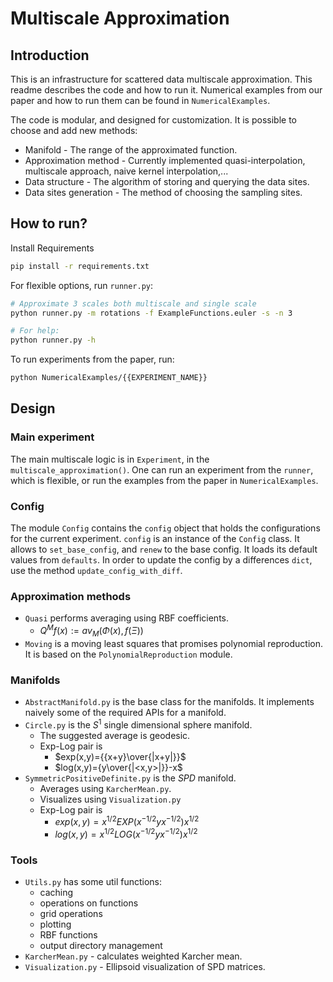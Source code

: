 # Multiscale Approximation
## Introduction
This is an infrastructure for scattered data multiscale approximation.
This readme describes the code and how to run it. 
Numerical examples from our paper and how to run them can be found in `NumericalExamples`.

The code is modular, and designed for customization. It is possible to choose and add new methods:
- Manifold - The range of the approximated function.
- Approximation method - Currently implemented quasi-interpolation, multiscale approach, naive kernel interpolation,...
- Data structure - The algorithm of storing and querying the data sites.
- Data sites generation - The method of choosing the sampling sites.

## How to run?
Install Requirements
```bash
pip install -r requirements.txt
```
For flexible options, run `runner.py`:
```bash
# Approximate 3 scales both multiscale and single scale
python runner.py -m rotations -f ExampleFunctions.euler -s -n 3

# For help:
python runner.py -h
```

To run experiments from the paper, run:
```bash
python NumericalExamples/{{EXPERIMENT_NAME}}
```

## Design
### Main experiment
The main multiscale logic is in `Experiment`, in the `multiscale_approximation()`. 
One can run an experiment from the `runner`, 
which is flexible, or run the examples from the paper in `NumericalExamples`.

### Config
The module `Config` contains the `config` object that 
holds the configurations for the current experiment. 
`config` is an instance of the `Config` class. It allows to `set_base_config`,
and `renew` to the base config. It loads its default values from `defaults`. 
In order to update the config by a differences `dict`, use the method `update_config_with_diff`.
### Approximation methods
- `Quasi` performs averaging using RBF coefficients.
    - $Q^Mf(x):=av_M(\Phi(x),f(\Xi))$
- `Moving` is a moving least squares that promises polynomial reproduction. It is based on the `PolynomialReproduction` module.
### Manifolds
- `AbstractManifold.py` is the base class for the manifolds. It implements naively some of the required APIs for a manifold.
- `Circle.py` is the $S^1$ single dimensional sphere manifold. 
	- The suggested average is geodesic.
	- Exp-Log pair is
		- $exp(x,y)={{x+y}\over{|x+y|}}$
		- $log(x,y)={y\over{|<x,y>|}}-x$
-   `SymmetricPositiveDefinite.py` is the $SPD$ manifold.
	- Averages using `KarcherMean.py`.
	- Visualizes using `Visualization.py`
	- Exp-Log pair is 
		- $exp(x,y)=x^{1/2}EXP(x^{-1/2}yx^{-1/2})x^{1/2}$
		- $log(x,y)=x^{1/2}LOG(x^{-1/2}yx^{-1/2})x^{1/2}$
### Tools
- `Utils.py` has some util functions:
	- caching
	- operations on functions
	- grid operations
	- plotting
	- RBF functions
	- output directory management  
- `KarcherMean.py` - calculates weighted Karcher mean.
- `Visualization.py` - Ellipsoid visualization of SPD matrices.
